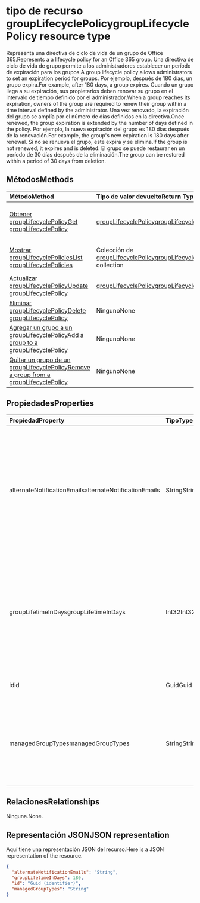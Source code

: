# <a name="grouplifecyclepolicy-resource-type"></a><span data-ttu-id="88db0-101">tipo de recurso groupLifecyclePolicy</span><span class="sxs-lookup"><span data-stu-id="88db0-101">groupLifecyclePolicy resource type</span></span>

<span data-ttu-id="88db0-102">Representa una directiva de ciclo de vida de un grupo de Office 365.</span><span class="sxs-lookup"><span data-stu-id="88db0-102">Represents a a lifecycle policy for an Office 365 group.</span></span> <span data-ttu-id="88db0-103">Una directiva de ciclo de vida de grupo permite a los administradores establecer un período de expiración para los grupos.</span><span class="sxs-lookup"><span data-stu-id="88db0-103">A group lifecycle policy allows administrators to set an expiration period for groups.</span></span> <span data-ttu-id="88db0-104">Por ejemplo, después de 180 días, un grupo expira.</span><span class="sxs-lookup"><span data-stu-id="88db0-104">For example, after 180 days, a group expires.</span></span> <span data-ttu-id="88db0-105">Cuando un grupo llega a su expiración, sus propietarios deben renovar su grupo en el intervalo de tiempo definido por el administrador.</span><span class="sxs-lookup"><span data-stu-id="88db0-105">When a group reaches its expiration, owners of the group are required to renew their group within a time interval defined by the administrator.</span></span> <span data-ttu-id="88db0-106">Una vez renovado, la expiración del grupo se amplía por el número de días definidos en la directiva.</span><span class="sxs-lookup"><span data-stu-id="88db0-106">Once renewed, the group expiration is extended by the number of days defined in the policy.</span></span> <span data-ttu-id="88db0-107">Por ejemplo, la nueva expiración del grupo es 180 días después de la renovación.</span><span class="sxs-lookup"><span data-stu-id="88db0-107">For example, the group's new expiration is 180 days after renewal.</span></span> <span data-ttu-id="88db0-108">Si no se renueva el grupo, este expira y se elimina.</span><span class="sxs-lookup"><span data-stu-id="88db0-108">If the group is not renewed, it expires and is deleted.</span></span> <span data-ttu-id="88db0-109">El grupo se puede restaurar en un período de 30 días después de la eliminación.</span><span class="sxs-lookup"><span data-stu-id="88db0-109">The group can be restored within a period of 30 days from deletion.</span></span>

## <a name="methods"></a><span data-ttu-id="88db0-110">Métodos</span><span class="sxs-lookup"><span data-stu-id="88db0-110">Methods</span></span>

| <span data-ttu-id="88db0-111">Método</span><span class="sxs-lookup"><span data-stu-id="88db0-111">Method</span></span> | <span data-ttu-id="88db0-112">Tipo de valor devuelto</span><span class="sxs-lookup"><span data-stu-id="88db0-112">Return Type</span></span> | <span data-ttu-id="88db0-113">Descripción</span><span class="sxs-lookup"><span data-stu-id="88db0-113">Description</span></span> |
|:---------------|:--------|:----------|
|[<span data-ttu-id="88db0-114">Obtener groupLifecyclePolicy</span><span class="sxs-lookup"><span data-stu-id="88db0-114">Get groupLifecyclePolicy</span></span>](../api/grouplifecyclepolicy_get.md) | [<span data-ttu-id="88db0-115">groupLifecyclePolicy</span><span class="sxs-lookup"><span data-stu-id="88db0-115">groupLifecyclePolicy</span></span>](grouplifecyclepolicy.md) |<span data-ttu-id="88db0-116">Lee las propiedades y relaciones de un objeto groupLifecyclePolicy.</span><span class="sxs-lookup"><span data-stu-id="88db0-116">Read properties and relationships of plannerPlan object.</span></span>|
|[<span data-ttu-id="88db0-117">Mostrar groupLifecyclePolicies</span><span class="sxs-lookup"><span data-stu-id="88db0-117">List groupLifecyclePolicies</span></span>](../api/grouplifecyclepolicy_list.md) | <span data-ttu-id="88db0-118">Colección de [groupLifecyclePolicy](grouplifecyclepolicy.md)</span><span class="sxs-lookup"><span data-stu-id="88db0-118">[groupLifecyclePolicy](grouplifecyclepolicy.md) collection</span></span> | <span data-ttu-id="88db0-119">Muestra todos los objetos groupLifecyclePolicies.</span><span class="sxs-lookup"><span data-stu-id="88db0-119">List all the groupLifecyclePolicies.</span></span> |
|[<span data-ttu-id="88db0-120">Actualizar groupLifecyclePolicy</span><span class="sxs-lookup"><span data-stu-id="88db0-120">Update groupLifecyclePolicy</span></span>](../api/grouplifecyclepolicy_update.md) | [<span data-ttu-id="88db0-121">groupLifecyclePolicy</span><span class="sxs-lookup"><span data-stu-id="88db0-121">groupLifecyclePolicy</span></span>](grouplifecyclepolicy.md) | <span data-ttu-id="88db0-122">Actualiza un objeto groupLifecyclePolicy.</span><span class="sxs-lookup"><span data-stu-id="88db0-122">Update a setting object.</span></span> |
|[<span data-ttu-id="88db0-123">Eliminar groupLifecyclePolicy</span><span class="sxs-lookup"><span data-stu-id="88db0-123">Delete groupLifecyclePolicy</span></span>](../api/grouplifecyclepolicy_delete.md) | <span data-ttu-id="88db0-124">Ninguno</span><span class="sxs-lookup"><span data-stu-id="88db0-124">None</span></span> | <span data-ttu-id="88db0-125">Elimina un objeto groupLifecyclePolicy.</span><span class="sxs-lookup"><span data-stu-id="88db0-125">Delete a device object.</span></span> |
|[<span data-ttu-id="88db0-126">Agregar un grupo a un groupLifecyclePolicy</span><span class="sxs-lookup"><span data-stu-id="88db0-126">Add a group to a groupLifecyclePolicy</span></span>](../api/grouplifecyclepolicy_addgroup.md)|<span data-ttu-id="88db0-127">Ninguno</span><span class="sxs-lookup"><span data-stu-id="88db0-127">None</span></span>| <span data-ttu-id="88db0-128">Agrega un grupo a una directiva de ciclo de vida.</span><span class="sxs-lookup"><span data-stu-id="88db0-128">Add a group to a lifecycle policy</span></span> |
|[<span data-ttu-id="88db0-129">Quitar un grupo de un groupLifecyclePolicy</span><span class="sxs-lookup"><span data-stu-id="88db0-129">Remove a group from a groupLifecyclePolicy</span></span>](../api/grouplifecyclepolicy_removegroup.md)|<span data-ttu-id="88db0-130">Ninguno</span><span class="sxs-lookup"><span data-stu-id="88db0-130">None</span></span>| <span data-ttu-id="88db0-131">Quita un grupo a una directiva de ciclo de vida.</span><span class="sxs-lookup"><span data-stu-id="88db0-131">Remove a group to a lifecycle policy.</span></span> |

## <a name="properties"></a><span data-ttu-id="88db0-132">Propiedades</span><span class="sxs-lookup"><span data-stu-id="88db0-132">Properties</span></span>

| <span data-ttu-id="88db0-133">Propiedad</span><span class="sxs-lookup"><span data-stu-id="88db0-133">Property</span></span> | <span data-ttu-id="88db0-134">Tipo</span><span class="sxs-lookup"><span data-stu-id="88db0-134">Type</span></span> | <span data-ttu-id="88db0-135">Descripción</span><span class="sxs-lookup"><span data-stu-id="88db0-135">Description</span></span> |
|:---------------|:--------|:----------|
|<span data-ttu-id="88db0-136">alternateNotificationEmails</span><span class="sxs-lookup"><span data-stu-id="88db0-136">alternateNotificationEmails</span></span>|<span data-ttu-id="88db0-137">String</span><span class="sxs-lookup"><span data-stu-id="88db0-137">String</span></span>| <span data-ttu-id="88db0-138">Lista de direcciones de correo electrónico para enviar notificaciones para grupos sin propietarios.</span><span class="sxs-lookup"><span data-stu-id="88db0-138">List of email address to send notifications for groups without owners.</span></span> <span data-ttu-id="88db0-139">Se pueden definir varias direcciones de correo electrónico separando una de la otra con un punto y coma.</span><span class="sxs-lookup"><span data-stu-id="88db0-139">Multiple email address can be defined by separating email address with a semicolon.</span></span> |
|<span data-ttu-id="88db0-140">groupLifetimeInDays</span><span class="sxs-lookup"><span data-stu-id="88db0-140">groupLifetimeInDays</span></span>|<span data-ttu-id="88db0-141">Int32</span><span class="sxs-lookup"><span data-stu-id="88db0-141">Int32</span></span>| <span data-ttu-id="88db0-142">Número de días que faltan para que un grupo expire y necesite renovarse.</span><span class="sxs-lookup"><span data-stu-id="88db0-142">Number of days before a group expires and needs to be renewed.</span></span> <span data-ttu-id="88db0-143">Una vez renovado, la expiración del grupo se amplía por el número de días definidos.</span><span class="sxs-lookup"><span data-stu-id="88db0-143">Once renewed, the group expiration is extended by the number of days defined.</span></span> |
|<span data-ttu-id="88db0-144">id</span><span class="sxs-lookup"><span data-stu-id="88db0-144">id</span></span>|<span data-ttu-id="88db0-145">Guid</span><span class="sxs-lookup"><span data-stu-id="88db0-145">Guid</span></span>| <span data-ttu-id="88db0-146">Identificador único para una directiva.</span><span class="sxs-lookup"><span data-stu-id="88db0-146">A unique identifier for a policy.</span></span> <span data-ttu-id="88db0-147">Solo lectura.</span><span class="sxs-lookup"><span data-stu-id="88db0-147">Read-only.</span></span>|
|<span data-ttu-id="88db0-148">managedGroupTypes</span><span class="sxs-lookup"><span data-stu-id="88db0-148">managedGroupTypes</span></span>|<span data-ttu-id="88db0-149">String</span><span class="sxs-lookup"><span data-stu-id="88db0-149">String</span></span>| <span data-ttu-id="88db0-150">El tipo de grupo al que se aplica la directiva de expiración.</span><span class="sxs-lookup"><span data-stu-id="88db0-150">The group type for which the expiration policy applies.</span></span> <span data-ttu-id="88db0-151">Los valores posibles son **Todos**, **Seleccionados** o **Ninguno**.</span><span class="sxs-lookup"><span data-stu-id="88db0-151">Possible values are **All**, **Selected** or **None**.</span></span> |

## <a name="relationships"></a><span data-ttu-id="88db0-152">Relaciones</span><span class="sxs-lookup"><span data-stu-id="88db0-152">Relationships</span></span>

<span data-ttu-id="88db0-153">Ninguna.</span><span class="sxs-lookup"><span data-stu-id="88db0-153">None.</span></span>

## <a name="json-representation"></a><span data-ttu-id="88db0-154">Representación JSON</span><span class="sxs-lookup"><span data-stu-id="88db0-154">JSON representation</span></span>

<span data-ttu-id="88db0-155">Aquí tiene una representación JSON del recurso.</span><span class="sxs-lookup"><span data-stu-id="88db0-155">Here is a JSON representation of the resource.</span></span>

<!-- {
  "blockType": "resource",
  "optionalProperties": [

  ],
  "@odata.type": "microsoft.graph.groupLifecyclePolicy"
}-->

```json
{
  "alternateNotificationEmails": "String",
  "groupLifetimeInDays": 180,
  "id": "Guid (identifier)",
  "managedGroupTypes": "String"
}

```

<!-- uuid: 8fcb5dbc-d5aa-4681-8e31-b001d5168d79
2015-10-25 14:57:30 UTC -->
<!-- {
  "type": "#page.annotation",
  "description": "groupLifecyclePolicy resource",
  "keywords": "",
  "section": "documentation",
  "tocPath": ""
}-->